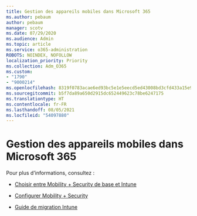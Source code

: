 ```yaml
---
title: Gestion des appareils mobiles dans Microsoft 365
ms.author: pebaum
author: pebaum
manager: scotv
ms.date: 07/29/2020
ms.audience: Admin
ms.topic: article
ms.service: o365-administration
ROBOTS: NOINDEX, NOFOLLOW
localization_priority: Priority
ms.collection: Adm_O365
ms.custom:
- "1790"
- "9000214"
ms.openlocfilehash: 8319f0783acae6ed93bc5e1e5eecd5ed43008bd3cfd433a15e912e175a522f9d
ms.sourcegitcommit: b5f7da89a650d2915dc652449623c78be6247175
ms.translationtype: HT
ms.contentlocale: fr-FR
ms.lasthandoff: 08/05/2021
ms.locfileid: "54097880"
---
```

# <a name="mobile-device-management-in-microsoft-365"></a>Gestion des appareils mobiles dans Microsoft 365

Pour plus d’informations, consultez : 

- [Choisir entre Mobility + Security de base et Intune](https://docs.microsoft.com/office365/securitycompliance/choose-between-mdm-and-intune)

- [Configurer Mobility + Security](https://support.office.com/article/Set-up-Mobile-Device-Management-MDM-in-Office-365-dd892318-bc44-4eb1-af00-9db5430be3cd)

- [Guide de migration Intune](https://docs.microsoft.com/intune/migration-guide)